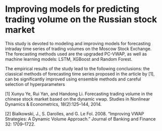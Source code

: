 # Improving models for predicting trading volume on the Russian stock market

This study is devoted to modeling and improving models for forecasting intraday time series of trading volumes on the Moscow Stock Exchange. The forecasting methods used are the upgraded PC-VWAP, as well as machine learning models: LSTM, XGBoost and Random Forest.

The empirical results of the study lead to the following conclusions: the classical methods of forecasting time series proposed in the article by [1], can be significantly improved using ensemble methods and careful selection of hyperparameters

[1] Xunyu Ye, Rui Yan, and Handong Li. Forecasting trading volume in the chinese stock market based on the dynamic vwap. Studies in Nonlinear Dynamics & Econometrics, 18(2):125–144, 2014.

[2] Bialkowski, J., S. Darolles, and G. Le Fol. 2008. “Improving VWAP Strategies: A Dynamic Volume Approach.” Journal of Banking and Finance 32: 1709–1722.
